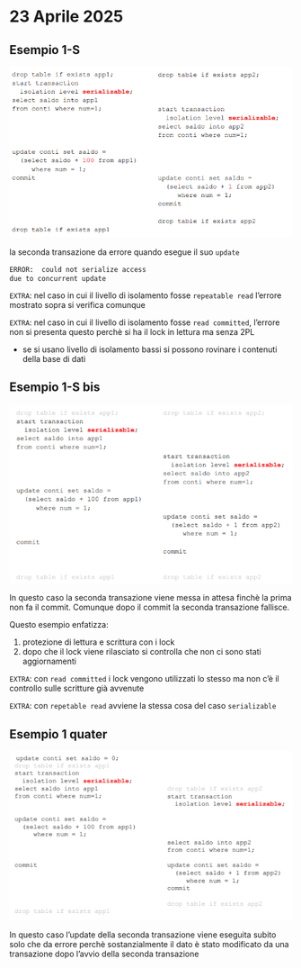 # 23 Aprile 2025

## Esempio 1-S

![Screenshot from 2025-04-27 22-41-54.png](Screenshot_from_2025-04-27_22-41-54.png)

la seconda transazione da errore quando esegue il suo `update`

```
ERROR:  could not serialize access
due to concurrent update 

```

`EXTRA`: nel caso in cui il livello di isolamento fosse `repeatable read` l’errore mostrato sopra si verifica comunque

`EXTRA`: nel caso in cui il livello di isolamento fosse `read committed`, l’errore non si presenta questo perchè si ha il lock in lettura ma senza 2PL

- se si usano livello di isolamento bassi si possono rovinare i contenuti della base di dati

## Esempio 1-S bis

![Screenshot from 2025-04-27 23-06-59.png](Screenshot_from_2025-04-27_23-06-59.png)

In questo caso la seconda transazione viene messa in attesa finchè la prima non fa il commit. Comunque dopo il commit la seconda transazione fallisce.

Questo esempio enfatizza:

1. protezione di lettura e scrittura con i lock
2. dopo che il lock viene rilasciato si controlla che non ci sono stati aggiornamenti 

`EXTRA`: con `read committed` i lock vengono utilizzati lo stesso ma non c’è il controllo sulle scritture già avvenute

`EXTRA`: con `repetable read` avviene la stessa cosa del caso `serializable`

## Esempio 1 quater

![Screenshot from 2025-04-27 23-50-35.png](Screenshot_from_2025-04-27_23-50-35.png)

In questo caso l’update della seconda transazione viene eseguita subito solo che da errore perchè sostanzialmente il dato è stato modificato da una transazione dopo l’avvio della seconda transazione